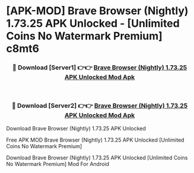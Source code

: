 # [APK-MOD] Brave Browser (Nightly) 1.73.25 APK Unlocked - [Unlimited Coins No Watermark Premium] c8mt6



<div align="center">
<h3>🔴 Download [Server1] 👉👉 <a href="https://momento.my/?title=Brave_Browser_(Nightly)_1.73.25_APK_Unlocked">Brave Browser (Nightly) 1.73.25 APK Unlocked Mod Apk</a></h3><br>

<h3>🔴 Download [Server2] 👉👉 <a href="https://momento.my/?title=Brave_Browser_(Nightly)_1.73.25_APK_Unlocked">Brave Browser (Nightly) 1.73.25 APK Unlocked Mod Apk</a></h3>
</div>



Download Brave Browser (Nightly) 1.73.25 APK Unlocked 

Free APK MOD Brave Browser (Nightly) 1.73.25 APK Unlocked [Unlimited Coins No Watermark Premium]

Download Brave Browser (Nightly) 1.73.25 APK Unlocked [Unlimited Coins No Watermark Premium] Mod For Android
